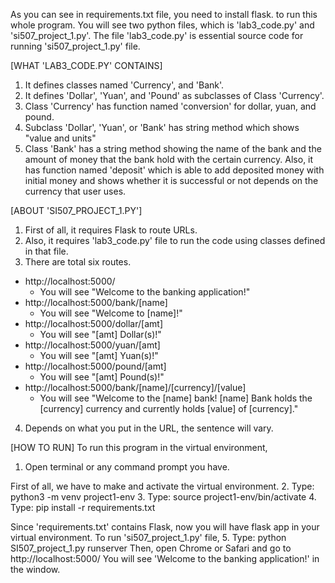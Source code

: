 As you can see in requirements.txt file, you need to install flask. to run this whole program.
You will see two python files, which is 'lab3_code.py' and 'si507_project_1.py'. The file 'lab3_code.py' is essential source code for running 'si507_project_1.py' file.


[WHAT 'LAB3_CODE.PY' CONTAINS]
1. It defines classes named 'Currency', and 'Bank'.
2. It defines 'Dollar', 'Yuan', and 'Pound' as subclasses of Class 'Currency'.
3. Class 'Currency' has function named 'conversion' for dollar, yuan, and pound.
4. Subclass 'Dollar', 'Yuan', or 'Bank' has string method which shows "value and units"
5. Class 'Bank' has a string method showing the name of the bank and the amount of money that the bank hold with the certain currency. Also, it has function named 'deposit' which is able to add deposited money with initial money and shows whether it is successful or not depends on the currency that user uses.


[ABOUT 'SI507_PROJECT_1.PY']
1. First of all, it requires Flask to route URLs.
2. Also, it requires 'lab3_code.py' file to run the code using classes defined in that file.
3. There are total six routes.
  - http://localhost:5000/
    * You will see "Welcome to the banking application!"
  - http://localhost:5000/bank/[name]
    * You will see "Welcome to [name]!"
  - http://localhost:5000/dollar/[amt]
    * You will see "[amt] Dollar(s)!"
  - http://localhost:5000/yuan/[amt]
    * You will see "[amt] Yuan(s)!"
  - http://localhost:5000/pound/[amt]
    * You will see "[amt] Pound(s)!"
  - http://localhost:5000/bank/[name]/[currency]/[value]
    * You will see "Welcome to the [name] bank! [name] Bank holds the [currency] currency and currently holds [value] of [currency]."
4. Depends on what you put in the URL, the sentence will vary.


[HOW TO RUN]
To run this program in the virtual environment,
1. Open terminal or any command prompt you have.

First of all, we have to make and activate the virtual environment.
2. Type: python3 -m venv project1-env
3. Type: source project1-env/bin/activate
4. Type: pip install -r requirements.txt

Since 'requirements.txt' contains Flask, now you will have flask app in your virtual environment.
To run 'si507_project_1.py' file,
5. Type: python SI507_project_1.py runserver
Then, open Chrome or Safari and go to http://localhost:5000/
You will see 'Welcome to the banking application!' in the window.
